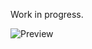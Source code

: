 Work in progress.

![Preview](https://lh3.googleusercontent.com/_EyMLXY4a60jhLpLtpnbe1FsNGNb9LKC_aerenI7rfRaz4iH-5ZvF0Wy7iLeau2idSVPghrZlelktc7_byET6Htk7wnzXQ=s2560)

